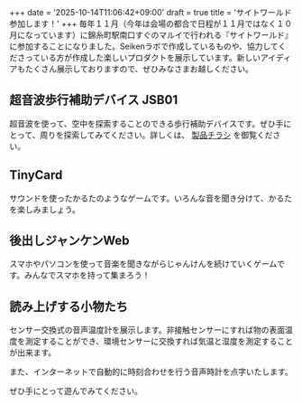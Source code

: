 +++
date = '2025-10-14T11:06:42+09:00'
draft = true
title = 'サイトワールド参加します！'
+++
毎年１１月（今年は会場の都合で日程が１１月ではなく１０月になっています）に錦糸町駅南口すぐのマルイで行われる『サイトワールド』に参加することになりました。Seikenラボで作成しているものや、協力してくださっている方が作成した楽しいプロダクトを展示しています。新しいアイディアもたくさん展示しておりますので、ぜひみなさまお越しください。

## 超音波歩行補助デバイス JSB01

超音波を使って、空中を探索することのできる歩行補助デバイスです。ぜひ手にとって、周りを探索してみてください。詳しくは、
[製品チラシ](https://docs.google.com/document/d/e/2PACX-1vSr4qG29OL1cIePVZEj-3cVqa-Ar_ail2Q-lqQpVa3MB6QIyQQ3aAyznjfrzuusvAiI7FHqygYv7CC1/pub)
を御覧ください。

## TinyCard

サウンドを使ったかるたのようなゲームです。いろんな音を聞き分けて、かるたを楽しみましょう。

## 後出しジャンケンWeb

スマホやパソコンを使って音楽を聞きながらじゃんけんを続けていくゲームです。みんなでスマホを持って集まろう！

## 読み上げする小物たち

センサー交換式の音声温度計を展示します。非接触センサーにすれば物の表面温度を測定することができ、環境センサーに交換すれば気温と湿度を測定することが出来ます。

また、インターネットで自動的に時刻合わせを行う音声時計を点字いたします。

ぜひ手にとって遊んでみてください。
